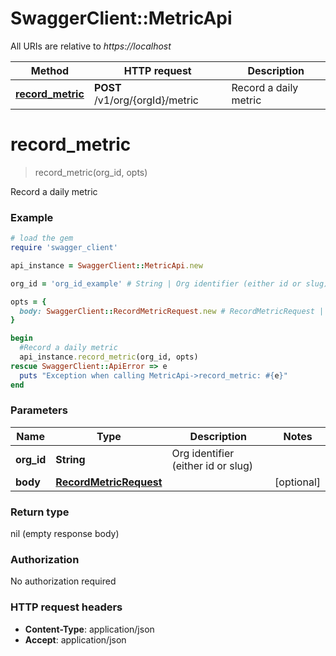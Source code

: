 # SwaggerClient::MetricApi

All URIs are relative to *https://localhost*

Method | HTTP request | Description
------------- | ------------- | -------------
[**record_metric**](MetricApi.md#record_metric) | **POST** /v1/org/{orgId}/metric | Record a daily metric


# **record_metric**
> record_metric(org_id, opts)

Record a daily metric



### Example
```ruby
# load the gem
require 'swagger_client'

api_instance = SwaggerClient::MetricApi.new

org_id = 'org_id_example' # String | Org identifier (either id or slug)

opts = { 
  body: SwaggerClient::RecordMetricRequest.new # RecordMetricRequest | 
}

begin
  #Record a daily metric
  api_instance.record_metric(org_id, opts)
rescue SwaggerClient::ApiError => e
  puts "Exception when calling MetricApi->record_metric: #{e}"
end
```

### Parameters

Name | Type | Description  | Notes
------------- | ------------- | ------------- | -------------
 **org_id** | **String**| Org identifier (either id or slug) | 
 **body** | [**RecordMetricRequest**](RecordMetricRequest.md)|  | [optional] 

### Return type

nil (empty response body)

### Authorization

No authorization required

### HTTP request headers

 - **Content-Type**: application/json
 - **Accept**: application/json



